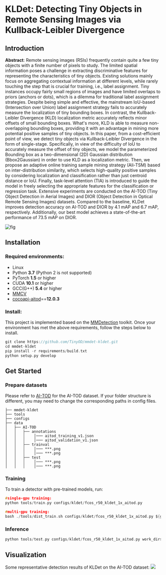 # KLDet: Detecting Tiny Objects in Remote Sensing Images via Kullback-Leibler Divergence

## Introduction
**Abstract**: Remote sensing images (RSIs) frequently contain quite a few tiny objects with a finite number of pixels to study. The limited spatial information poses a challenge in extracting discriminative features for representing the characteristics of tiny objects. Existing solutions mainly focus on aggregating contextual information at different levels, while rarely touching the step that is crucial for training, i.e., label assignment.  Tiny instances occupy fairly small regions of images and have limited overlaps to priors (anchors or dots), which is a dilemma for traditional label assignment strategies. Despite being simple and effective, the mainstream IoU-based (Intersection over Union) label assignment strategy fails to accurately measure the localization of tiny bounding boxes. In contrast, the Kullback-Leibler Divergence (KLD) localization metric accurately reflects minor offsets of small bounding boxes. What's more, KLD is able to measure non-overlapping bounding boxes, providing it with an advantage in mining more potential positive samples of tiny objects. In this paper, from a cost-efficient point of view, we detect tiny objects via Kullback-Leibler Divergence in the form of single-stage. Specifically, in view of the difficulty of IoU to accurately measure the offset of tiny objects, we model the parameterized Bounding box as a two-dimensional (2D) Gaussian distribution (Bbox2Gaussian) in order to use KLD as a localization metric. Then, we propose an adaptive online training sample mining strategy (Ali-TSM) based on inter-distribution similarity, which selects high-quality positive samples by considering localization and classification rather than just centroid distance or IoU. Finally, task-level attention (TlA) is introduced to guide the model in freely selecting the appropriate features for the classification or regression task. Extensive experiments are conducted on the AI-TOD (Tiny Object Detection in Aerial Images) and DIOR (Object Detection in Optical Remote Sensing Images) datasets. Compared to the baseline, KLDet improves detection accuracy on AI-TOD and DIOR by 4.1 mAP and 6.7 mAP, respectively. Additionally, our best model achieves a state-of-the-art performance of 73.5 mAP on DIOR.

![fig](https://i.postimg.cc/q7Kr64Nn/1.png)

## Installation
### Required environments:
-  Linux
-  Python **3.7** (Python 2 is not supported)
-   PyTorch **1.5**  or higher
-   CUDA **10.1** or higher
-   GCC(G++)  **5.4**  or higher
-   [MMCV](https://mmcv.readthedocs.io/en/latest/#installation)
-   [cocoapi-aitod](https://github.com/jwwangchn/cocoapi-aitod)==**12.0.3**

### Install:
This project is implemented based on the [MMDetection](https://github.com/open-mmlab/mmdetection) toolkit. Once your environment has met the above requirements, follow the steps below to install.
```c
git clone https://github.com/TinyOD/mmdet-kldet.git
cd mmdet-kldet
pip install -r requirements/build.txt
python setup.py develop
```

## Get Started

### Prepare datasets
Please refer to [AI-TOD](https://github.com/jwwangchn/AI-TOD) for the AI-TOD dataset.
If your folder structure is different, you may need to change the corresponding paths in config files.
```
├── mmdet-kldet
├── tools
├── configs
├── data
│   ├── AI-TOD
│   │   ├── annotations
│   │   │    │─── aitod_training_v1.json
│   │   │    │─── aitod_validation_v1.json
│   │   ├── trainval
│   │   │    │─── ***.png
│   │   │    │─── ***.png
│   │   ├── test
│   │   │    │─── ***.png
│   │   │    │─── ***.png
```

### Training
To train a detector with pre-trained models, run:
```c
#single-gpu training:
python tools/train.py configs/kldet/fcos_r50_kldet_1x_aitod.py

#multi-gpu training:
bash ./tools/dist_train.sh configs/kldet/fcos_r50_kldet_1x_aitod.py ${gpu_num}$
```

### Inference
```c
python tools/test.py configs/kldet/fcos_r50_kldet_1x_aitod.py work_dirs/fcos_r50_kldet_1x_aitod/epoch_12.pth --eval bbox
```

## Visualization
Some representative detection results of KLDet on the AI-TOD dataset:
![](https://i.postimg.cc/tRrqshpG/1.png)
